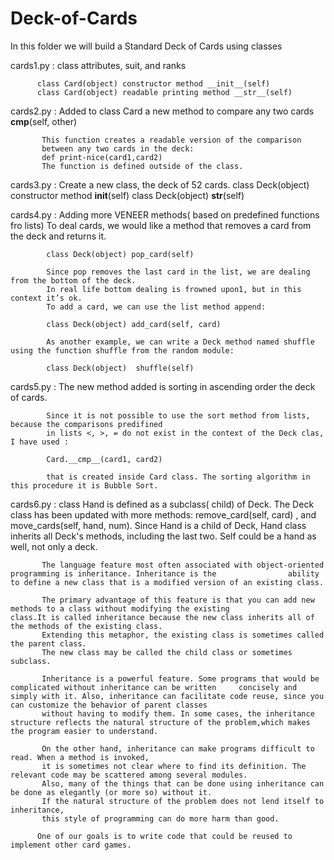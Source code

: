 # Deck-of-Cards
In this folder we will build a Standard Deck of Cards using classes

cards1.py : class attributes, suit, and ranks

          class Card(object) constructor method __init__(self)
          class Card(object) readable printing method __str__(self)
          
cards2.py : Added to class Card a new method to compare any two cards
           __cmp__(self, other)
           
           This function creates a readable version of the comparison 
           between any two cards in the deck:
           def print-nice(card1,card2)
           The function is defined outside of the class.
           
cards3.py : Create a new class, the deck of 52 cards.
            class Deck(object) constructor method  __init__(self)
            class Deck(object)                     __str__(self)
            
cards4.py : Adding more VENEER methods( based on predefined functions fro lists)
            To deal cards, we would like a method that removes a card from the deck and returns it.
            
            class Deck(object) pop_card(self)
            
            Since pop removes the last card in the list, we are dealing from the bottom of the deck.
            In real life bottom dealing is frowned upon1, but in this context it’s ok.
            To add a card, we can use the list method append:
            
            class Deck(object) add_card(self, card)
            
            As another example, we can write a Deck method named shuffle using the function shuffle from the random module:
            
            class Deck(object)  shuffle(self)
            
 cards5.py : The new method added is sorting in ascending order the deck of cards.
 
            Since it is not possible to use the sort method from lists, because the comparisons predifined 
            in lists <, >, = do not exist in the context of the Deck clas, I have used :
            
            Card.__cmp__(card1, card2)
            
            that is created inside Card class. The sorting algorithm in this procedure it is Bubble Sort.
            
            
 cards6.py : class Hand is defined as a subclass( child) of Deck. The Deck class has been updated with more methods:
             remove_card(self, card) , and move_cards(self, hand, num). 
             Since Hand is a child of Deck, Hand class inherits all Deck's methods, including the last two. Self could be a hand as well, not only a deck.
 
           The language feature most often associated with object-oriented programming is inheritance. Inheritance is the                ability to define a new class that is a modified version of an existing class.

           The primary advantage of this feature is that you can add new methods to a class without modifying the existing              class.It is called inheritance because the new class inherits all of the methods of the existing class.
           Extending this metaphor, the existing class is sometimes called the parent class.
           The new class may be called the child class or sometimes subclass.

           Inheritance is a powerful feature. Some programs that would be complicated without inheritance can be written     concisely and simply with it. Also, inheritance can facilitate code reuse, since you can customize the behavior of parent classes
           without having to modify them. In some cases, the inheritance structure reflects the natural structure of the problem,which makes the program easier to understand.

           On the other hand, inheritance can make programs difficult to read. When a method is invoked,
           it is sometimes not clear where to find its definition. The relevant code may be scattered among several modules.
           Also, many of the things that can be done using inheritance can be done as elegantly (or more so) without it.
           If the natural structure of the problem does not lend itself to inheritance,
           this style of programming can do more harm than good.

          One of our goals is to write code that could be reused to implement other card games.
 
           
 
           
           
